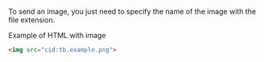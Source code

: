 To send an image, you just need to specify the name of the image with the file extension.

Example of HTML with image
```html
<img src="cid:tb.example.png">
```
